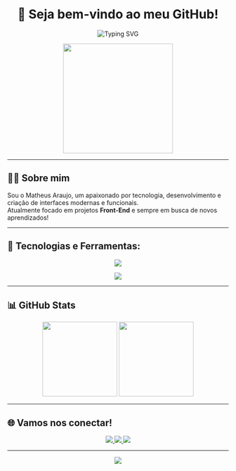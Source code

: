 <h1 align="center">👋 Seja bem-vindo ao meu GitHub!</h1>

<p align="center">
  <img src="https://readme-typing-svg.demolab.com?font=Fira+Code&weight=600&size=28&pause=900&color=0969da&center=true&vCenter=true&multiline=true&repeat=false&width=550&height=70&lines=Matheus+Araujo+do+Nascimento" alt="Typing SVG" />
</p>

<p align="center">
  <img src="https://media.giphy.com/media/qgQUggAC3Pfv687qPC/giphy.gif" width="250" />
</p>

---

## 👨‍💻 Sobre mim

Sou o Matheus Araujo, um apaixonado por tecnologia, desenvolvimento e criação de interfaces modernas e funcionais.  
Atualmente focado em projetos **Front-End** e sempre em busca de novos aprendizados!

---

## 🚀 Tecnologias e Ferramentas:

<p align="center">
  <img src="https://skillicons.dev/icons?i=js,react,next,tailwindcss,styledcomponents&theme=light" />
</p>

<p align="center">
  <img src="https://skillicons.dev/icons?i=nodejs,git,npm,yarn&theme=light" />
</p>

---

## 📊 GitHub Stats

<div align="center">
  <img height="170" src="https://github-readme-stats.vercel.app/api?username=MatheusAraujo110&show_icons=true&theme=github_dark&hide_border=true&custom_title=GitHub+Stats" />
  <img height="170" src="https://github-readme-stats.vercel.app/api/top-langs/?username=MatheusAraujo110&layout=compact&theme=github_dark&hide_border=true" />
</div>

---

## 🌐 Vamos nos conectar!

<div align="center">
  <a href="matheusa.nascimento.dev@gmail.com">
    <img src="https://img.shields.io/badge/Gmail-D14836?style=for-the-badge&logo=gmail&logoColor=white"/>
  </a>
  <a href="https://www.linkedin.com/in/matheus-araujo-nascimento" target="_blank">
    <img src="https://img.shields.io/badge/LinkedIn-0A66C2?style=for-the-badge&logo=linkedin&logoColor=white"/>
  </a>
  <a href="https://github.com/MatheusAraujo110" target="_blank">
    <img src="https://img.shields.io/badge/GitHub-181717?style=for-the-badge&logo=github&logoColor=white"/>
  </a>
</div>

---

<p align="center">
  <img src="https://capsule-render.vercel.app/api?type=waving&color=0969da&height=120&section=footer"/>
</p>
